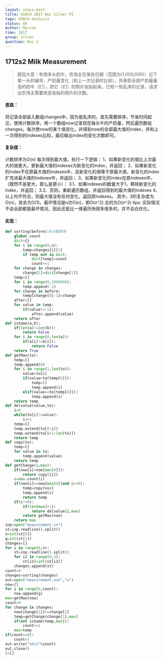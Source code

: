 ```yaml
---
layout: usaco-post
title: USACO 2017 Dec Silver P2
tags: USACO-analysis
status: OK
Author: Marcus
time: 2017
group: Silver
question: Dec 2
---
```


## 1712s2 Milk Measurement

> 题目大意：有很多头奶牛，农场主在某些日期（范围为(1,000,000)）记下某一头的编号、产奶量变化（和上一次记录时比较），并表彰全部产奶量最高的奶牛（们），把它（们）的照片张贴起来。已知一些乱序的记录，请求出农场主需要改变张贴的照片的次数。

#### 思路：

将记录全部装入数组changes中，因为是乱序的，首先需要排序。节省时间起见，使用计数排序。用一个数组now记录现在每头牛的产奶量，然后遍历数组changes，每次使now的某个值变化，并得到now的全部最大值的index，并和上一次得到的indexes比较，最后输出index的变化次数即可。

#### 复杂度：

计数排序为O(n)
每次得到最大值，执行一下逻辑：
1、如果新变化的值比上次最大的值更大，更新最大值的indexes为新变化的index，并返回；
2、如果新变化的index不在原最大值的indexes中，且新变化的值等于原最大值，新变化的index扩充进最大值的indexes中，并返回；
3、如果新变化的index在原indexes中，（既然不是更大，那么是更小）：
	3.1、如果indexes的数量大于1，移除新变化的index，并返回；
	3.2、否则，重新遍历数组，并返回得到的最大值的indexes
4、以上均不符合，则最大值没有任何变化，返回原indexes。
其中，3的复杂度为O(n)，其余为O(1)。最坏情况是n次O(n)，即O(n^2)
总的为O(n^2)
tips: 实际情况不会全部都是最坏情况，因此还是比一律遍历快很多很多的，并不会白优化。

#### 实现：

```python
def sorting(before):#计数排序
    global count
    dict={}
    for i in range(0,n):
        temp=changes[i][1]
        if temp not in dict:
            dict[temp]=count
            count+=1
    for change in changes:
        change[1]=dict[change[1]]
    temp=[]
    for i in range(0,1000000):
        temp.append(-1)
    for change in before:
        temp[change[0]-1]=change
    after=[]
    for value in temp:
        if(value!=-1):
            after.append(value)
    return after
def isSame(a,b):
    if(len(a)!=len(b)):
        return False
    for i in range(0,len(a)):
        if(a[i]!=b[i]):
            return False
    return True
def getMax(to):
    temp=[]
    temp.append(0)
    for i in range(1,len(to)):
        value=to[i]
        if(value>to[temp[0]]):
            temp=[]
            temp.append(i)
        elif(value==to[temp[0]]):
            temp.append(i)
    return temp
def delvalue(value,to):
    i=0
    while(to[i]!=value):
        i+=1
    temp=[]
    temp.extend(to[0:i])
    temp.extend(to[i+1:len(to)])
    return temp
def copy(to):
    temp=[]
    for value in to:
        temp.append(value)
    return temp
def getChange(i,max):
    if(now[i]>now[max[0]]):
        return copy([i])
    c=max.count(i)
    if(now[i]==now[max[0]]and c==0):
        temp=copy(max)
        temp.append(i)
        return temp
    if(c!=0):
        if(len(max)>1):
            return delvalue(i,max)
        return getMax(now)
    return max
inp=open("measurement.in")
st=inp.readline().split()
n=int(st[0])
g=int(st[1])
changes=[]
for i in range(0,n):
    st=inp.readline().split()
    for i2 in range(0,3):
        st[i2]=int(st[i2])
    changes.append(st)
count=0
changes=sorting(changes)
out=open("measurement.out","w")
now=[]
for i in range(0,count):
    now.append(g)
max=getMax(now)
count=0
for change in changes:
    now[change[1]]+=change[2]
    temp=getChange(change[1],max)
    if(not isSame(temp,max)):
        count+=1
    max=temp
if(count==0):
    count=1
out.write("%d\n"%count)
out.close()
l=[]
```

